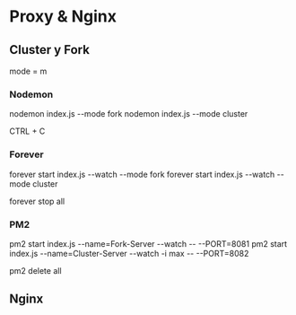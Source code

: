 # Proxy & Nginx

## Cluster y Fork
mode = m
### Nodemon
nodemon index.js --mode fork
nodemon index.js --mode cluster

CTRL + C
### Forever
forever start index.js --watch --mode fork
forever start index.js --watch --mode cluster

forever stop all
### PM2
pm2 start index.js --name=Fork-Server --watch -- --PORT=8081
pm2 start index.js --name=Cluster-Server --watch -i max -- --PORT=8082

pm2 delete all
## Nginx